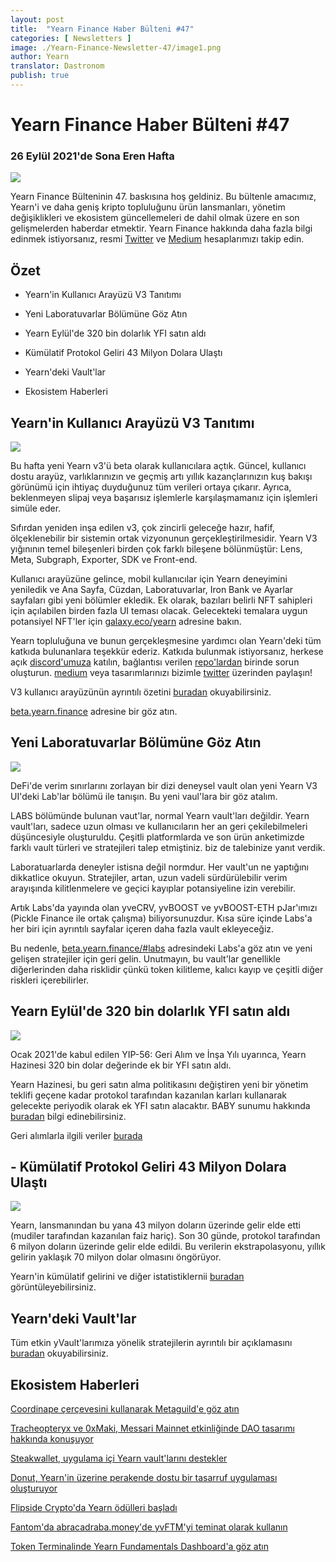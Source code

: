 ```yaml
---
layout: post
title:  "Yearn Finance Haber Bülteni #47"
categories: [ Newsletters ]
image: ./Yearn-Finance-Newsletter-47/image1.png
author: Yearn
translator: Dastronom
publish: true
---
```


# Yearn Finance Haber Bülteni #47

### 26 Eylül 2021'de Sona Eren Hafta

![](image1.png)

Yearn Finance Bülteninin 47. baskısına hoş geldiniz. Bu bültenle amacımız, Yearn'i ve daha geniş kripto topluluğunu ürün lansmanları, yönetim değişiklikleri ve ekosistem güncellemeleri de dahil olmak üzere en son gelişmelerden haberdar etmektir. Yearn Finance hakkında daha fazla bilgi edinmek istiyorsanız, resmi [Twitter](https://twitter.com/iearnfinance) ve [Medium](https://medium.com/iearn) hesaplarımızı takip edin.

## **Özet**

-   Yearn'in Kullanıcı Arayüzü V3 Tanıtımı

-   Yeni Laboratuvarlar Bölümüne Göz Atın

-   Yearn Eylül'de 320 bin dolarlık YFI satın aldı

-   Kümülatif Protokol Geliri 43 Milyon Dolara Ulaştı

-   Yearn'deki Vault'lar

-   Ekosistem Haberleri


## Yearn'in Kullanıcı Arayüzü V3 Tanıtımı

![](image2.png)

Bu hafta yeni Yearn v3'ü beta olarak kullanıcılara açtık. Güncel, kullanıcı dostu arayüz, varlıklarınızın ve geçmiş artı yıllık kazançlarınızın kuş bakışı görünümü için ihtiyaç duyduğunuz tüm verileri ortaya çıkarır. Ayrıca, beklenmeyen slipaj veya başarısız işlemlerle karşılaşmamanız için işlemleri simüle eder.

Sıfırdan yeniden inşa edilen v3, çok zincirli geleceğe hazır, hafif, ölçeklenebilir bir sistemin ortak vizyonunun gerçekleştirilmesidir. Yearn V3 yığınının temel bileşenleri birden çok farklı bileşene bölünmüştür: Lens, Meta, Subgraph, Exporter, SDK ve Front-end.

Kullanıcı arayüzüne gelince, mobil kullanıcılar için Yearn deneyimini yeniledik ve Ana Sayfa, Cüzdan, Laboratuvarlar, Iron Bank ve Ayarlar sayfaları gibi yeni bölümler ekledik. Ek olarak, bazıları belirli NFT sahipleri için açılabilen birden fazla UI teması olacak. Gelecekteki temalara uygun potansiyel NFT'ler için [galaxy.eco/yearn](https://galaxy.eco/yearn) adresine bakın.

Yearn topluluğuna ve bunun gerçekleşmesine yardımcı olan Yearn'deki tüm katkıda bulunanlara teşekkür ederiz. Katkıda bulunmak istiyorsanız, herkese açık [discord'umuza](https://discord.gg/8rF374XkXy) katılın, bağlantısı verilen [repo'lardan](https://github.com/yearn) birinde sorun oluşturun. [medium](https://medium.com/iearn/yearn-ui-v3-0-a194355bdb1f) veya tasarımlarınızı bizimle [twitter](https://twitter.com/iearnfinance) üzerinden paylaşın!

V3 kullanıcı arayüzünün ayrıntılı özetini [buradan](https://medium.com/iearn/yearn-ui-v3-0-a194355bdb1f) okuyabilirsiniz.

[beta.yearn.finance](https://beta.yearn.finance/) adresine bir göz atın.

## Yeni Laboratuvarlar Bölümüne Göz Atın

![](image3.png)

DeFi'de verim sınırlarını zorlayan bir dizi deneysel vault olan yeni Yearn V3 UI'deki Lab'lar bölümü ile tanışın. Bu yeni vaul'lara bir göz atalım.

LABS bölümünde bulunan vaut'lar, normal Yearn vault'ları değildir. Yearn vault'ları, sadece uzun olması ve kullanıcıların her an geri çekilebilmeleri düşüncesiyle oluşturuldu. Çeşitli platformlarda ve son ürün anketimizde farklı vault türleri ve stratejileri talep etmiştiniz. biz de talebinize yanıt verdik.

Laboratuarlarda deneyler istisna değil normdur. Her vault'un ne yaptığını dikkatlice okuyun. Stratejiler, artan, uzun vadeli sürdürülebilir verim arayışında kilitlenmelere ve geçici kayıplar potansiyeline izin verebilir.

Artık Labs'da yayında olan yveCRV, yvBOOST ve yvBOOST-ETH pJar'ımızı (Pickle Finance ile ortak çalışma) biliyorsunuzdur. Kısa süre içinde Labs'a her biri için ayrıntılı sayfalar içeren daha fazla vault ekleyeceğiz.

Bu nedenle, [beta.yearn.finance/#labs](https://beta.yearn.finance/#/labs) adresindeki Labs'a göz atın ve yeni gelişen stratejiler için geri gelin. Unutmayın, bu vault'lar genellikle diğerlerinden daha risklidir çünkü token kilitleme, kalıcı kayıp ve çeşitli diğer riskleri içerebilirler.

## Yearn Eylül'de 320 bin dolarlık YFI satın aldı

![](image4.png)

Ocak 2021'de kabul edilen YIP-56: Geri Alım ve İnşa Yılı uyarınca, Yearn Hazinesi 320 bin dolar değerinde ek bir YFI satın aldı.

Yearn Hazinesi, bu geri satın alma politikasını değiştiren yeni bir yönetim teklifi geçene kadar protokol tarafından kazanılan karları kullanarak gelecekte periyodik olarak ek YFI satın alacaktır. BABY sunumu hakkında [buradan](https://snapshot.org/#/yearn/proposal/Qmb6gBzjvgLMazSrQQGVcjutLNdkVyM2Lh6yckMzdoaHWZ) bilgi edinebilirsiniz.

Geri alımlarla ilgili veriler [burada](https://www.yfistats.com/financials/YFIBuybacks.html)

## - Kümülatif Protokol Geliri 43 Milyon Dolara Ulaştı

![](image5.png)

Yearn, lansmanından bu yana 43 milyon doların üzerinde gelir elde etti (mudiler tarafından kazanılan faiz hariç). Son 30 günde, protokol tarafından 6 milyon doların üzerinde gelir elde edildi. Bu verilerin ekstrapolasyonu, yıllık gelirin yaklaşık 70 milyon dolar olmasını öngörüyor.

Yearn'in kümülatif gelirini ve diğer istatistiklernii [buradan](https://www.yfistats.com/) görüntüleyebilirsiniz.

## Yearn'deki Vault'lar

Tüm etkin yVault'larımıza yönelik stratejilerin ayrıntılı bir açıklamasını [buradan](https://medium.com/yearn-state-of-the-vaults/the-vaults-at-yearn-9237905ffed3) okuyabilirsiniz.

## Ekosistem Haberleri

[Coordinape çerçevesini kullanarak Metaguild'e göz atın](https://twitter.com/metaguildcom/status/1440368717888557068)

[Tracheopteryx ve 0xMaki, Messari Mainnet etkinliğinde DAO tasarımı hakkında konuşuyor](https://twitter.com/MessariCrypto/status/1440412651457110020)

[Steakwallet, uygulama içi Yearn vault'larını destekler](https://twitter.com/steakwallet/status/1440734147194994694)

[Donut, Yearn'in üzerine perakende dostu bir tasarruf uygulaması oluşturuyor](https://twitter.com/bantg/status/1438680337735987209)

[Flipside Crypto'da Yearn ödülleri başladı](https://twitter.com/flipsidecrypto/status/1438613782507446273)

[Fantom'da abracadraba.money'de yvFTM'yi teminat olarak kullanın](https://twitter.com/MIM_Spell/status/1441912161001820161?s=20)

[Token Terminalinde Yearn Fundamentals Dashboard'a göz atın](https://twitter.com/iearnfinance/status/1441179921523507200)
